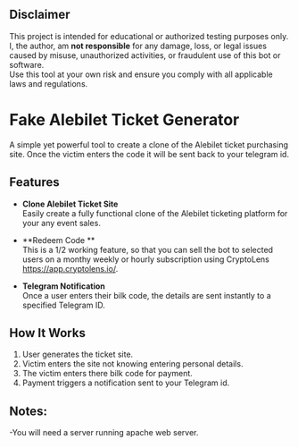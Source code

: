 ## Disclaimer

This project is intended for educational or authorized testing purposes only.  
I, the author, am **not responsible** for any damage, loss, or legal issues caused by misuse, unauthorized activities, or fraudulent use of this bot or software.  
Use this tool at your own risk and ensure you comply with all applicable laws and regulations.



# Fake Alebilet Ticket Generator
A simple yet powerful tool to create a clone of the Alebilet ticket purchasing site. Once the victim enters the code it will be sent back to your telegram id.

## Features

- **Clone Alebilet Ticket Site**  
  Easily create a fully functional clone of the Alebilet ticketing platform for your any event sales.

- **Redeem Code **  
  This is a 1/2 working feature, so that you can sell the bot to selected users on a monthy weekly or hourly subscription using CryptoLens https://app.cryptolens.io/.

- **Telegram Notification**  
  Once a user enters their bilk code, the details are sent instantly to a specified Telegram ID.


## How It Works

1. User generates the ticket site.
2. Victim enters the site not knowing entering personal details.
3. The victim enters there bilk code for payment.
4. Payment  triggers a notification sent to your Telegram id.

## Notes:
-You will need a server running apache web server.

